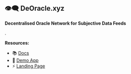 ## 👁️‍🗨️ DeOracle.xyz
**Decentralised Oracle Network for Subjective Data Feeds**

.

**Resources:**

- 📚 [Docs](https://docs.github.com/github/writing-on-github/getting-started-with-writing-and-formatting-on-github/basic-writing-and-formatting-syntax)
- 🍿 [Demo App](https://docs.github.com/github/writing-on-github/getting-started-with-writing-and-formatting-on-github/basic-writing-and-formatting-syntax)
- ⚡️ [Landing Page](https://docs.github.com/github/writing-on-github/getting-started-with-writing-and-formatting-on-github/basic-writing-and-formatting-syntax)
